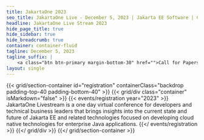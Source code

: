 ```yaml
---
title: JakartaOne 2023
seo_title: JakartaOne Live - December 5, 2023 | Jakarta EE Software | Cloud Native
headline: JakartaOne Live Stream 2023
hide_page_title: true
hide_sidebar: true
hide_breadcrumb: true
container: container-fluid
tagline: December 5, 2023
tagline_suffix: |
    <a class="btn btn-primary margin-bottom-30" href="">Call for Papers</a>
layout: single
---
```


<!-- Registration section -->

{{< grid/section-container id="registration" containerClass="backdrop padding-top-40 padding-bottom-40" >}}
    {{< grid/div class="container" isMarkdown="false" >}}
        {{< events/registration year="2023" >}}
JakartaOne Livestream is a one day virtual conference for developers and technical business leaders that brings insights into the current state and future of Jakarta EE and related technologies focused on developing cloud native technologies for enterprise Java applications.
        {{</ events/registration >}}
    {{</ grid/div >}}
{{</ grid/section-container >}}
